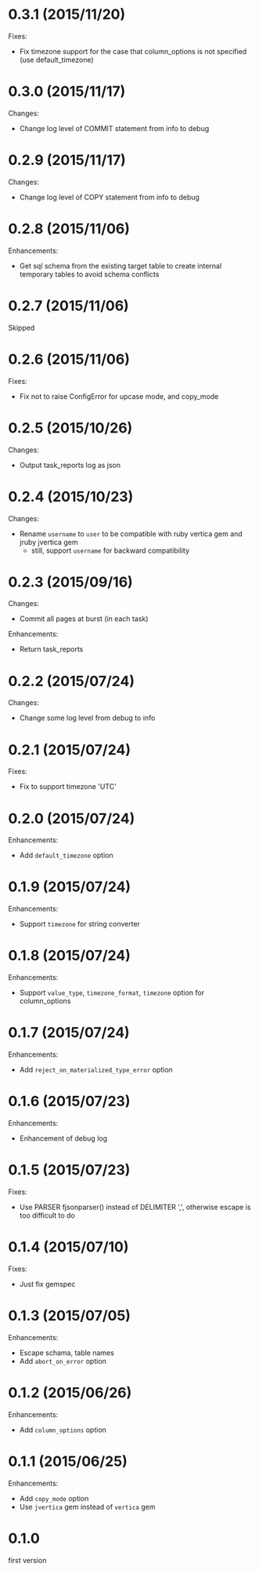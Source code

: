 # 0.3.1 (2015/11/20)

Fixes:

* Fix timezone support for the case that column_options is not specified (use default_timezone)

# 0.3.0 (2015/11/17)

Changes:

* Change log level of COMMIT statement from info to debug

# 0.2.9 (2015/11/17)

Changes:

* Change log level of COPY statement from info to debug

# 0.2.8 (2015/11/06)

Enhancements:

* Get sql schema from the existing target table to create internal temporary tables to avoid schema conflicts

# 0.2.7 (2015/11/06)

Skipped

# 0.2.6 (2015/11/06)

Fixes:

* Fix not to raise ConfigError for upcase mode, and copy_mode

# 0.2.5 (2015/10/26)

Changes:

* Output task_reports log as json

# 0.2.4 (2015/10/23)

Changes:

* Rename `username` to `user` to be compatible with ruby vertica gem and jruby jvertica gem
  * still, support `username` for backward compatibility

# 0.2.3 (2015/09/16)

Changes:

* Commit all pages at burst (in each task)

Enhancements:

* Return task_reports

# 0.2.2 (2015/07/24)

Changes:

* Change some log level from debug to info

# 0.2.1 (2015/07/24)

Fixes:

* Fix to support timezone 'UTC'

# 0.2.0 (2015/07/24)

Enhancements:

* Add `default_timezone` option

# 0.1.9 (2015/07/24)

Enhancements:

* Support `timezone` for string converter

# 0.1.8 (2015/07/24)

Enhancements:

* Support `value_type`, `timezone_format`, `timezone` option for column_options

# 0.1.7 (2015/07/24)

Enhancements:

* Add `reject_on_materialized_type_error` option

# 0.1.6 (2015/07/23)

Enhancements:

* Enhancement of debug log

# 0.1.5 (2015/07/23)

Fixes:

* Use PARSER fjsonparser() instead of DELIMITER ',', otherwise escape is too difficult to do

# 0.1.4 (2015/07/10)

Fixes:

* Just fix gemspec

# 0.1.3 (2015/07/05)

Enhancements:

* Escape schama, table names
* Add `abort_on_error` option

# 0.1.2 (2015/06/26)

Enhancements:

* Add `column_options` option

# 0.1.1 (2015/06/25)

Enhancements:

* Add `copy_mode` option
* Use `jvertica` gem instead of `vertica` gem

# 0.1.0

first version

